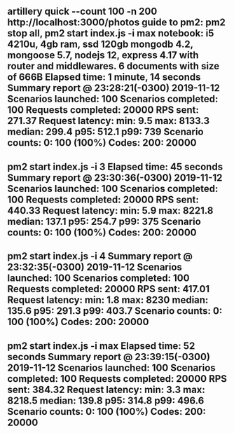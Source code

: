 artillery quick --count 100 -n 200 http://localhost:3000/photos
guide to pm2: pm2 stop all, pm2 start index.js -i max
notebook: i5 4210u, 4gb ram, ssd 120gb
mongodb 4.2, mongoose 5.7, nodejs 12, express 4.17 with router and middlewares.
6 documents with size of 666B
Elapsed time: 1 minute, 14 seconds
Summary report @ 23:28:21(-0300) 2019-11-12
  Scenarios launched:  100
  Scenarios completed: 100
  Requests completed:  20000
  RPS sent: 271.37
  Request latency:
    min: 9.5
    max: 8133.3
    median: 299.4
    p95: 512.1
    p99: 739
  Scenario counts:
    0: 100 (100%)
  Codes:
    200: 20000
-----------------------------------------------
pm2 start index.js -i 3
Elapsed time: 45 seconds
Summary report @ 23:30:36(-0300) 2019-11-12
  Scenarios launched:  100
  Scenarios completed: 100
  Requests completed:  20000
  RPS sent: 440.33
  Request latency:
    min: 5.9
    max: 8221.8
    median: 137.1
    p95: 254.7
    p99: 375
  Scenario counts:
    0: 100 (100%)
  Codes:
    200: 20000
-----------------------------------------------
pm2 start index.js -i 4
Summary report @ 23:32:35(-0300) 2019-11-12
  Scenarios launched:  100
  Scenarios completed: 100
  Requests completed:  20000
  RPS sent: 417.01
  Request latency:
    min: 1.8
    max: 8230
    median: 135.6
    p95: 291.3
    p99: 403.7
  Scenario counts:
    0: 100 (100%)
  Codes:
    200: 20000
-----------------------------------------------
pm2 start index.js -i max
Elapsed time: 52 seconds
Summary report @ 23:39:15(-0300) 2019-11-12
  Scenarios launched:  100
  Scenarios completed: 100
  Requests completed:  20000
  RPS sent: 384.32
  Request latency:
    min: 3.3
    max: 8218.5
    median: 139.8
    p95: 314.8
    p99: 496.6
  Scenario counts:
    0: 100 (100%)
  Codes:
    200: 20000
-----------------------------------------------